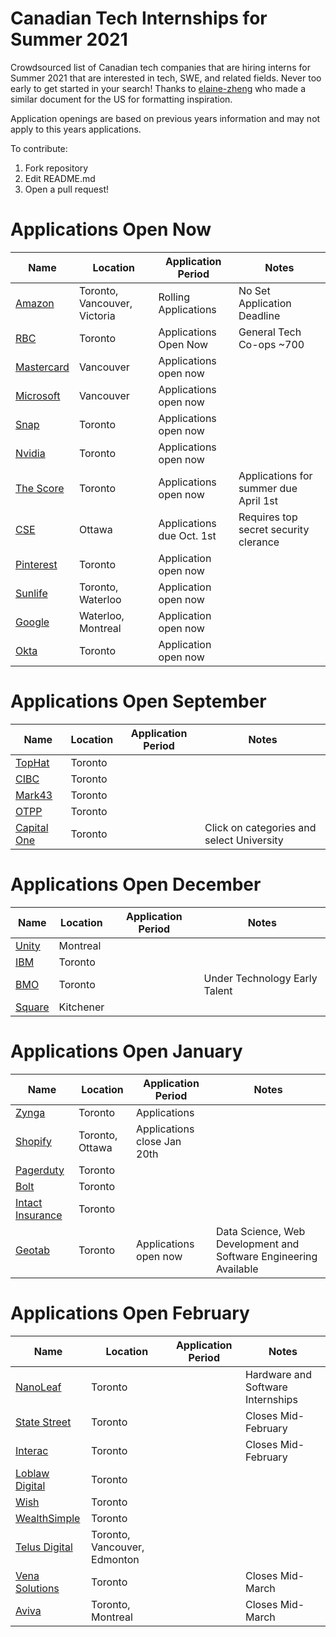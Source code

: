 # Canadian Tech Internships for Summer 2021
Crowdsourced list of Canadian tech companies that are hiring interns for Summer 2021 that are interested in tech, SWE, and related fields. Never too early to get started in your search! Thanks to [elaine-zheng](https://github.com/elaine-zheng/summer2020internships) who made a similar document for the US for formatting inspiration.

Application openings are based on previous years information and may not apply to this years applications.

To contribute:
 1. Fork repository
 2. Edit README.md
 3. Open a pull request!

 
 # Applications Open Now
 | Name  |  Location |  Application Period |  Notes |
 |---|---|---|---|
 |  [Amazon](https://www.amazon.jobs/en/jobs/1205709/software-development-engineer-intern-summer-2021-canada) |  Toronto, Vancouver, Victoria | Rolling Applications | No Set Application Deadline  |
 |  [RBC](https://jobs.rbc.com/ca/en/c/internship-coop-jobs) |  Toronto | Applications Open Now  |  General Tech Co-ops ~700  |
 |  [Mastercard](https://mastercard.wd1.myworkdayjobs.com/CorporateCareers/job/Vancouver-Canada/Software-Development-Engineer-Intern--Summer-2021_R-113650-1) |  Vancouver | Applications open now  |  |
 |  [Microsoft](https://careers.microsoft.com/students/us/en/job/870957/Internship-Opportunities-for-Students-Software-Engineer) |  Vancouver | Applications open now  |  |
 |  [Snap](https://wd1.myworkdaysite.com/en-US/recruiting/snapchat/snap/job/Toronto-Canada/Software-Engineer-Intern---Fall-2021--August-17---Sept-4-_R0014582) |  Toronto | Applications open now  |  |
 |  [Nvidia](https://nvidia.wd5.myworkdayjobs.com/NVIDIAExternalCareerSite/3/refreshFacet/318c8bb6f553100021d223d9780d30be) |  Toronto | Applications open now |  |
 |  [The Score](https://recruiting.ultipro.ca/SCO5000SCMV/JobBoard/99d4bf42-8955-9620-7bb8-7cc818df97c1/OpportunityDetail?opportunityId=e6d187fd-2988-457d-bd5a-8093b4907456) |  Toronto | Applications open now | Applications for summer due April 1st |
  |  [CSE](https://www.cse-cst.gc.ca/en/node/3121) |  Ottawa | Applications due Oct. 1st   |  Requires top secret security clerance  |
  |  [Pinterest](https://www.pinterestcareers.com/jobs/software-engineering-intern-toronto-ontario-canada) | Toronto | Application open now
  |  [Sunlife](https://sunlife.wd3.myworkdayjobs.com/Campus/3/refreshFacet/318c8bb6f553100021d223d9780d30be) |  Toronto, Waterloo | Application open now |   |
  |  [Google](https://careers.google.com/jobs/results/?company=Google&company=Google%20Fiber&company=YouTube&employment_type=INTERN&location=Canada&q=&sort_by=relevance) |  Waterloo, Montreal | Application open now |   |
  | [Okta](https://www.okta.com/company/careers/engineering-it/software-engineer-intern-us-and-canada-2182535/) | Toronto | Application open now | |

 # Applications Open September 
 | Name  |  Location |  Application Period |  Notes |
 |---|---|---|---|
 |  [TopHat](https://jobs.lever.co/tophat) |  Toronto |  |   |
 |  [CIBC]( https://cibc.wd3.myworkdayjobs.com/campus) |  Toronto |    |   |
 |  [Mark43](https://www.mark43.com/departments/engineering/) |  Toronto |   |  |
 |  [OTPP](https://otppb.wd3.myworkdayjobs.com/OntarioTeachers_Careers/0/refreshFacet/318c8bb6f553100021d223d9780d30be) |  Toronto |   |   |
 |  [Capital One](https://www.capitalonecareers.ca/search-jobs) |  Toronto |  | Click on categories and select University  |


 # Applications Open December 
 | Name  |  Location |  Application Period |  Notes |
 |---|---|---|---|
 |  [Unity]( https://careers.unity.com/university) |  Montreal | |   |
 |  [IBM](https://careers.ibm.com/ListJobs/All/Search/Position-Type/Intern/Country/CA//?lang=en) |  Toronto |   |   |
 |  [BMO](https://bmo.wd3.myworkdayjobs.com/External/5/refreshFacet/318c8bb6f553100021d223d9780d30be) |  Toronto |  | Under Technology Early Talent |
 |  [Square](https://careers.squareup.com/ca/en/university) |  Kitchener |  |   |
 
  # Applications Open January 
 | Name  |  Location |  Application Period |  Notes |
 |---|---|---|---|
 |  [Zynga](https://www.zynga.com/job-listing-category/internships-new-grads/) |  Toronto |  Applications |  |
 |  [Shopify](https://www.shopify.ca/careers/search?specialties%5B%5D=interns&keywords=&sort=specialty_asc) |  Toronto, Ottawa |  Applications close Jan 20th |  |
 |  [Pagerduty](https://jobs.lever.co/pagerduty?commitment=Intern%2FCAP) |  Toronto |  |   |
 |  [Bolt](https://www.bolt.com/careers/) |  Toronto |   |   |
 |  [Intact Insurance](https://careers.intact.ca/ca/en/c/students-jobs) |  Toronto |  |   |
 |  [Geotab](https://careers.geotab.com/jobs/) |  Toronto | Applications open now  |  Data Science, Web Development and Software Engineering Available |


 # Applications Open February 
 | Name  |  Location |  Application Period |  Notes |
 |---|---|---|---|
 |  [NanoLeaf](https://www.indeedjobs.com/nanoleaf/jobs) |  Toronto |   |  Hardware and Software Internships |
 |  [State Street](https://statestreet.wd1.myworkdayjobs.com/Global/1/refreshFacet/318c8bb6f553100021d223d9780d30be) |  Toronto | |  Closes Mid-February |
 |  [Interac](https://interac.applytojob.com/apply) |  Toronto |    |  Closes Mid-February | |
 |  [Loblaw Digital](https://jobs.lever.co/loblawdigital) |  Toronto | |   |
 |  [Wish](https://jobs.lever.co/wish?department=University&team=University&location=Toronto%2C%20Canada) |  Toronto | |   |
 |  [WealthSimple](https://jobs.lever.co/wealthsimple?commitment=Intern) |  Toronto |   |   |
 |  [Telus Digital](https://telus.taleo.net/careersection/10000/jobsearch.ftl?f=null&a=null&multiline=true&ignoreSavedQuery?linktype=subnav#) |  Toronto, Vancouver, Edmonton |    |   |
 |  [Vena Solutions](https://careers.venasolutions.com/job-board/) |  Toronto |   |  Closes Mid-March |
 |  [Aviva](https://careers.avivacanada.com/career-levels/starting-your-career) |  Toronto, Montreal |  |  Closes Mid-March |

